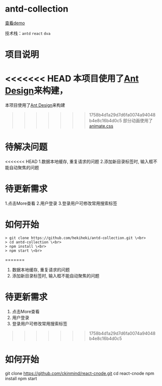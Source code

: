 # antd-collection 

[查看demo](http://www.hekibun.com/collection)

技术栈：`antd` `react` `dva`

# 项目说明

<<<<<<< HEAD
本项目使用了[Ant Design](https://ant.design/index-cn)来构建，
=======
本项目使用了[Ant Design](https://ant.design/index-cn)来构建
>>>>>>> 1758b4d1a29d7d6fa0074a94048b4e8c16b4d0c5
部分动画使用了[animate.css](https://daneden.github.io/animate.css/)

# 待解决问题

<<<<<<< HEAD
1.数据本地缓存, 重复请求的问题
2.添加新目录标签时, 输入框不能自动聚焦的问题

# 待更新需求

1.点击More查看
2.用户登录
3.登录用户可修改常用搜索标签

# 如何开始

	> git clone https://github.com/hekiheki/antd-collection.git \<br>  
	> cd antd-collection \<br>  
	> npm install \<br>  
	> npm start \<br>
	


=======
1. 数据本地缓存, 重复请求的问题
2. 添加新目录标签时, 输入框不能自动聚焦的问题

# 待更新需求

1. 点击More查看
2. 用户登录
3. 登录用户可修改常用搜索标签
>>>>>>> 1758b4d1a29d7d6fa0074a94048b4e8c16b4d0c5

# 如何开始
  git clone https://github.com/ckinmind/react-cnode.git
  cd react-cnode
  npm install
  npm start

